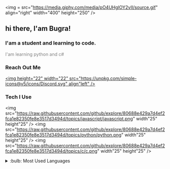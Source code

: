 <img = src="https://media.giphy.com/media/pO4UHglOY2vII/source.gif" align="right" width="400" height="250" />

## hi there, I'am Bugra! 

### I'am a student and learning to code.
<font color="gray">I'am learning python and c#</font>

### Reach Out Me
[<img height="22" width="22" src="https://unpkg.com/simple-icons@v5/icons/Discord.svg" align"left" />][Discord]

### Tech I Use
<img src="https://raw.githubusercontent.com/github/explore/80688e429a7d4ef2fca1e82350fe8e3517d3494d/topics/javascript/javascript.png" width"25" height"25" />
<img src="https://raw.githubusercontent.com/github/explore/80688e429a7d4ef2fca1e82350fe8e3517d3494d/topics/python/python.png" width"25" height"25" />
<img src="https://raw.githubusercontent.com/github/explore/80688e429a7d4ef2fca1e82350fe8e3517d3494d/topics/c/c.png" width"25" height"25" />


<details>
<summary>:bulb: Most Used Languages</summary>
<img src="https://github.com/AJANBCB/github-readme-stats" />
</details>




[Discord]: https://discord.gg/umURW2nyvk

